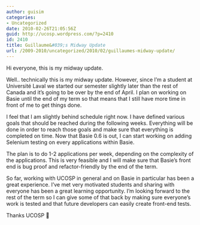 ```yaml
---
author: guisim
categories:
- Uncategorized
date: 2010-02-26T21:05:56Z
guid: http://ucosp.wordpress.com/?p=2410
id: 2410
title: Guillaume&#039;s Midway Update
url: /2009-2010/uncategorized/2010/02/guillaumes-midway-update/
---
```


<div>
  <p>
    Hi everyone, this is my midway update.
  </p>
  
  <p>
    Well.. technically this is my midway update. However, since I&#8217;m a student at Université Laval we started our semester slightly later than the rest of Canada and it&#8217;s going to be over by the end of April. I plan on working on Basie until the end of my term so that means that I still have more time in front of me to get things done.
  </p>
  
  <p>
    I feel that I am slightly behind schedule right now. I have defined various goals that should be reached during the following weeks. Everything will be done in order to reach those goals and make sure that everything is completed on time. Now that Basie 0.6 is out, I can start working on adding Selenium testing on every applications within Basie.
  </p>
  
  <p>
    The plan is to do 1-2 applications per week, depending on the complexity of the applications. This is very feasible and I will make sure that Basie&#8217;s front end is bug proof and refactor-friendly by the end of the term.
  </p>
  
  <p>
    So far, working with UCOSP in general and on Basie in particular has been a great experience. I&#8217;ve met very motivated students and sharing with everyone has been a great learning opportunity. I&#8217;m looking forward to the rest of the term so I can give some of that back by making sure everyone&#8217;s work is tested and that future developers can easily create front-end tests.
  </p>
  
  <p>
    Thanks UCOSP 🙂
  </p>
</div>